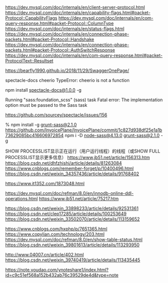 https://dev.mysql.com/doc/internals/en/client-server-protocol.html
https://dev.mysql.com/doc/internals/en/capability-flags.html#packet-Protocol::CapabilityFlags
https://dev.mysql.com/doc/internals/en/com-query-response.html#packet-Protocol::ColumnType
https://dev.mysql.com/doc/internals/en/status-flags.html
https://dev.mysql.com/doc/internals/en/connection-phase-packets.html#packet-Protocol::Handshake
https://dev.mysql.com/doc/internals/en/connection-phase-packets.html#packet-Protocol::AuthSwitchResponse
https://dev.mysql.com/doc/internals/en/com-query-response.html#packet-ProtocolText::Resultset

https://bearfly1990.github.io/2018/11/29/SwaggerOnePage/

spectacle-docs cheerio TypeError: cheerio is not a function

npm install spectacle-docs@1.0.0 -g 

Running "sass:foundation_scss" (sass) task
Fatal error: The implementation option must be passed to the Sass task

https://github.com/sourcey/spectacle/issues/156

% npm install -g grunt-sass@2.1.0 
https://github.com/InvoicePlane/InvoicePlane/commit/1c827d938df25e1a1b73629085bc416606972854
npm i -D node-sass@4.13.0 grunt-sass@2.1.0 -g



SHOW PROCESSLIST显示正在运行（用户运行线程）的线程（或SHOW FULL PROCESSLIST显示更多信息）
https://www.jb51.net/article/156313.htm
https://blog.csdn.net/dhfzhishi/article/details/81263084
https://www.cnblogs.com/remember-forget/p/10400496.html
https://blog.csdn.net/weixin_34357436/article/details/91768402


https://www.it1352.com/1873048.html


https://dev.mysql.com/doc/refman/8.0/en/innodb-online-ddl-operations.html
https://www.jb51.net/article/75217.htm

https://blog.csdn.net/weixin_33898233/article/details/92531361
https://blog.csdn.net/clep17285/article/details/100253649
https://blog.csdn.net/weixin_33502070/article/details/113159652

https://www.cnblogs.com/hxphp/p/7651365.html
https://www.copylian.com/technology/203.html
https://dev.mysql.com/doc/refman/8.0/en/show-table-status.html
https://blog.csdn.net/weixin_39801613/article/details/113293950

http://www.04007.cn/article/402.html
https://blog.csdn.net/weixin_39740419/article/details/113435445


https://note.youdao.com/ynoteshare1/index.html?id=c9c51ef568a152b432ab76c39529de4d&type=note
